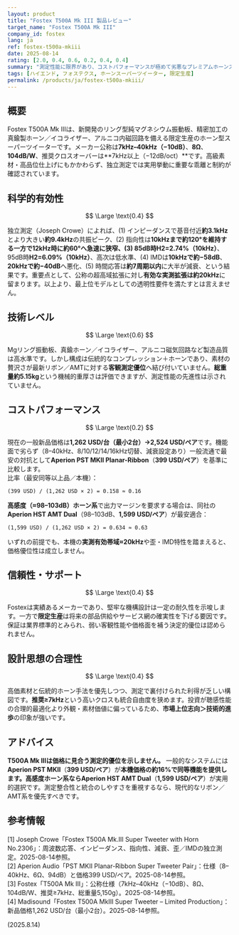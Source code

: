 ```yaml
---
layout: product
title: "Fostex T500A Mk III 製品レビュー"
target_name: "Fostex T500A Mk III"
company_id: fostex
lang: ja
ref: fostex-t500a-mkiii
date: 2025-08-14
rating: [2.0, 0.4, 0.6, 0.2, 0.4, 0.4]
summary: "測定性能に限界があり、コストパフォーマンスが極めて劣悪なプレミアムホーンスーパーツイーター"
tags: [ハイエンド, フォステクス, ホーンスーパーツイーター, 限定生産]
permalink: /products/ja/fostex-t500a-mkiii/
---
```

## 概要

Fostex T500A Mk IIIは、新開発のリング型純マグネシウム振動板、精密加工の真鍮製ホーン／イコライザー、アルニコ内磁回路を備える限定生産のホーン型スーパーツイーターです。メーカー公称は**7kHz–40kHz（−10dB）**、**8Ω**、**104dB/W**、推奨クロスオーバーは**7kHz以上（−12dB/oct）**です。高級素材・高品位仕上げにもかかわらず、独立測定では実用挙動に重要な乖離と制約が確認されています。

## 科学的有効性

$$ \Large \text{0.4} $$

独立測定（Joseph Crowe）によれば、(1) インピーダンスで基音付近**約3.1kHz**とより大きい**約9.4kHz**の共振ピーク、(2) 指向性は**10kHzまで約120°**を維持する一方で**12kHz時に約60°**へ急速に狭窄、(3) 85dB時**H2=2.74%（10kHz）**、95dB時**H2=6.09%（10kHz）**、高次は低水準、(4) IMDは**10kHzで約−58dB**、**20kHzで約−40dB**へ悪化、(5) 時間応答は**約7周期以内**に大半が減衰、という結果です。重要点として、公称の超高域拡張に対し**有効な実測拡張は約20kHz**に留まります。以上より、最上位モデルとしての透明性要件を満たすとは言えません。

## 技術レベル

$$ \Large \text{0.6} $$

Mgリング振動板、真鍮ホーン／イコライザー、アルニコ磁気回路など製造品質は高水準です。しかし構成は伝統的なコンプレッション＋ホーンであり、素材の贅沢さが最新リボン／AMTに対する**客観測定優位**へ結び付いていません。**総重量約5.15kg**という機械的重厚さは評価できますが、測定性能の先進性は示されていません。

## コストパフォーマンス

$$ \Large \text{0.2} $$

現在の一般新品価格は**1,262 USD/台（最小2台）→2,524 USD/ペア**です。機能面で劣らず（8–40kHz、8/10/12/14/16kHz切替、減衰設定あり）一般流通で最安の対抗として**Aperion PST MKII Planar-Ribbon**（**399 USD/ペア**）を基準に比較します。  
比率（最安同等以上品／本機）：
```
(399 USD) / (1,262 USD × 2) = 0.158 ≈ 0.16
```
**高感度（≈98–103dB）ホーン系**で出力マージンを要求する場合は、同社の**Aperion HST AMT Dual**（98–103dB、**1,599 USD/ペア**）が最安適合：
```
(1,599 USD) / (1,262 USD × 2) = 0.634 ≈ 0.63
```
いずれの前提でも、本機の**実測有効帯域≈20kHz**や歪・IMD特性を踏まえると、価格優位性は成立しません。

## 信頼性・サポート

$$ \Large \text{0.4} $$

Fostexは実績あるメーカーであり、堅牢な機構設計は一定の耐久性を示唆します。一方で**限定生産**は将来の部品供給やサービス網の確実性を下げる要因です。保証は業界標準的とみられ、弱い客観性能や価格面を補う決定的優位は認められません。

## 設計思想の合理性

$$ \Large \text{0.4} $$

高価素材と伝統的ホーン手法を優先しつつ、測定で裏付けられた利得が乏しい構図です。**推奨≥7kHz**という高いクロスも統合自由度を狭めます。投資が聴感性能の合理的最適化より外観・素材価値に偏っているため、**市場上位志向＞技術的進歩**の印象が強いです。

## アドバイス

**T500A Mk IIIは価格に見合う測定的優位を示しません。** 一般的なシステムには**Aperion PST MKII**（**399 USD/ペア**）が**本機価格の約16%**で同等機能を提供します。高感度ホーン系なら**Aperion HST AMT Dual**（**1,599 USD/ペア**）が実用的選択です。測定整合性と統合のしやすさを重視するなら、現代的なリボン／AMT系を優先すべきです。

## 参考情報

[1] Joseph Crowe「Fostex T500A Mk.III Super Tweeter with Horn No.2306」：周波数応答、インピーダンス、指向性、減衰、歪／IMDの独立測定。2025-08-14参照。  
[2] Aperion Audio「PST MKII Planar-Ribbon Super Tweeter Pair」：仕様（8–40kHz、6Ω、94dB）と価格399 USD/ペア。2025-08-14参照。  
[3] Fostex「T500A Mk III」：公称仕様（7kHz–40kHz（−10dB）、8Ω、104dB/W、推奨≥7kHz、総重量5,150g）。2025-08-14参照。  
[4] Madisound「Fostex T500A MkIII Super Tweeter – Limited Production」：新品価格1,262 USD/台（最小2台）。2025-08-14参照。

(2025.8.14)

